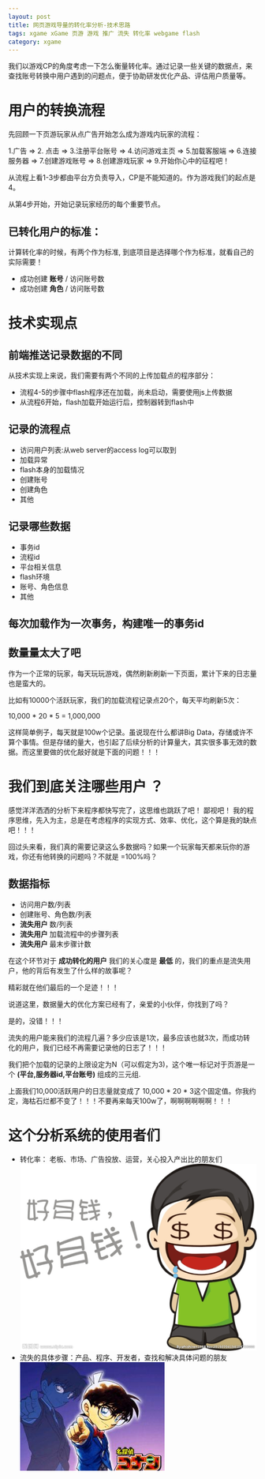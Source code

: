 ```yaml
---
layout: post
title: 网页游戏导量的转化率分析-技术思路
tags: xgame xGame 页游 游戏 推广 流失 转化率 webgame flash
category: xgame
---
```


我们以游戏CP的角度考虑一下怎么衡量转化率。通过记录一些关键的数据点，来查找账号转换中用户遇到的问题点，便于协助研发优化产品、评估用户质量等。

# 用户的转换流程

先回顾一下页游玩家从点广告开始怎么成为游戏内玩家的流程：

1.广告 => 2. 点击 => 3.注册平台账号 => 4.访问游戏主页 => 5.加载客服端 => 6.连接服务器 => 7.创建游戏账号 => 8.创建游戏玩家 => 9.开始你心中的征程吧！

从流程上看1-3步都由平台方负责导入，CP是不能知道的。作为游戏我们的起点是4。

从第4步开始，开始记录玩家经历的每个重要节点。

## 已转化用户的标准：

计算转化率的时候，有两个作为标准, 到底项目是选择哪个作为标准，就看自己的实际需要！

- 成功创建 **账号** / 访问账号数
- 成功创建 **角色** / 访问账号数

# 技术实现点
## 前端推送记录数据的不同

从技术实现上来说，我们需要有两个不同的上传加载点的程序部分：

- 流程4-5的步骤中flash程序还在加载，尚未启动，需要使用js上传数据
- 从流程6开始，flash加载开始运行后，控制器转到flash中


## 记录的流程点

- 访问用户列表:从web server的access log可以取到
- 加载异常
- flash本身的加载情况
- 创建账号
- 创建角色
- 其他

## 记录哪些数据
- 事务id
- 流程id
- 平台相关信息
- flash环境
- 账号、角色信息
- 其他

## 每次加载作为一次事务，构建唯一的事务id

## 数量量太大了吧

作为一个正常的玩家，每天玩玩游戏，偶然刷新刷新一下页面，累计下来的日志量也是蛮大的。

比如有10000个活跃玩家，我们的加载流程记录点20个，每天平均刷新5次：

10,000 * 20 * 5 = 1,000,000 

这样简单例子，每天就是100w个记录。虽说现在什么都讲Big Data，存储或许不算个事情。但是存储的量大，也引起了后续分析的计算量大，其实很多事无效的数据。而这里要做的优化敲好就是下面的问题！！！

# 我们到底关注哪些用户 ？

感觉洋洋洒洒的分析下来程序都快写完了，这思维也跳跃了吧！
鄙视吧！ 我的程序思维，先入为主，总是在考虑程序的实现方式、效率、优化，这个算是我的缺点吧！！！

回过头来看，我们真的需要记录这么多数据吗？如果一个玩家每天都来玩你的游戏，你还有他转换的问题吗？不就是 =100%吗？

## 数据指标
- 访问用户数/列表
- 创建账号、角色数/列表
- **流失用户** 数/列表
- **流失用户** 加载流程中的步骤列表
- **流失用户** 最末步骤计数

在这个环节对于 **成功转化的用户** 我们的关心度是 **最低** 的，我们的重点是流失用户，他的背后有发生了什么样的故事呢？

精彩就在他们最后的一个足迹！！！

说道这里，数据量大的优化方案已经有了，亲爱的小伙伴，你找到了吗？

是的，没错！！！

流失的用户能来我们的流程几遍？多少应该是1次，最多应该也就3次，而成功转化的用户，我们已经不再需要记录他的日志了！！！ 

我们把个加载的记录的上限设定为N（可以假定为3)，这个唯一标记对于页游是一个 **(平台,服务器id,平台账号)** 组成的三元组.

上面我们10,000活跃用户的日志量就变成了 10,000 * 20 * 3这个固定值。你我约定，海枯石烂都不变了！！！不要再来每天100w了，啊啊啊啊啊啊！！！


# 这个分析系统的使用者们
- 转化率： 老板、市场、广告投放、运营，关心投入产出比的朋友们 ![$$](/img/converse_rate/dollars.jpg)
- 流失的具体步骤：产品、程序、开发者，查找和解决具体问题的朋友 ![kenan](/img/converse_rate/kenan.jpg)



